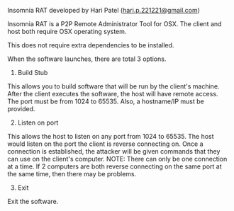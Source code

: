 Insomnia RAT developed by Hari Patel (hari.p.221221@gmail.com)

Insomnia RAT is a P2P Remote Administrator Tool for OSX. The client and host both require OSX operating system. 

This does not require extra dependencies to be installed. 

When the software launches, there are total 3 options. 

1) Build Stub

This allows you to build software that will be run by the client's machine. After the client executes the software, the host will have remote access. The port must be from 1024 to 65535. Also, a hostname/IP must be provided. 

2) Listen on port

This allows the host to listen on any port from 1024 to 65535. The host would listen on the port the client is reverse connecting on. Once a connection is established, the attacker will be given commands that they can use on the client's computer. NOTE: There can only be one connection at a time. If 2 computers are both reverse connecting on the same port at the same time, then there may be problems. 

3) Exit

Exit the software. 
